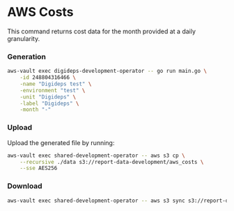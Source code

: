 # AWS Costs

This command returns cost data for the month provided at a daily granularity.

### Generation

```bash
aws-vault exec digideps-development-operator -- go run main.go \
    -id 248804316466 \
    -name "Digideps test" \
    -environment "test" \
    -unit "Digideps" \
    -label "Digideps" \
    -month "-"
```

### Upload

Upload the generated file by running:

```bash
aws-vault exec shared-development-operator -- aws s3 cp \
	--recursive ./data s3://report-data-development/aws_costs \
	--sse AES256
```


### Download

```bash
aws-vault exec shared-development-operator -- aws s3 sync s3://report-data-development/aws_costs ./bucket-data
```
